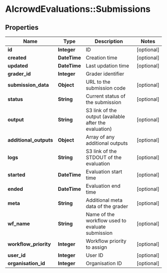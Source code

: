 # AIcrowdEvaluations::Submissions

## Properties
Name | Type | Description | Notes
------------ | ------------- | ------------- | -------------
**id** | **Integer** | ID | [optional] 
**created** | **DateTime** | Creation time | [optional] 
**updated** | **DateTime** | Last updation time | [optional] 
**grader_id** | **Integer** | Grader identifier | 
**submission_data** | **Object** | URL to the submission code | [optional] 
**status** | **String** | Current status of the submission | [optional] 
**output** | **String** | S3 link of the output (available after the evaluation) | [optional] 
**additional_outputs** | **Object** | Array of any additional outputs | [optional] 
**logs** | **String** | S3 link of the STDOUT of the evaluation | [optional] 
**started** | **DateTime** | Evaluation start time | [optional] 
**ended** | **DateTime** | Evaluation end time | [optional] 
**meta** | **String** | Additional meta data of the grader | [optional] 
**wf_name** | **String** | Name of the workflow used to evaluate submission | [optional] 
**workflow_priority** | **Integer** | Workflow priority to assign | [optional] 
**user_id** | **Integer** | User ID | [optional] 
**organisation_id** | **Integer** | Organisation ID | [optional] 


